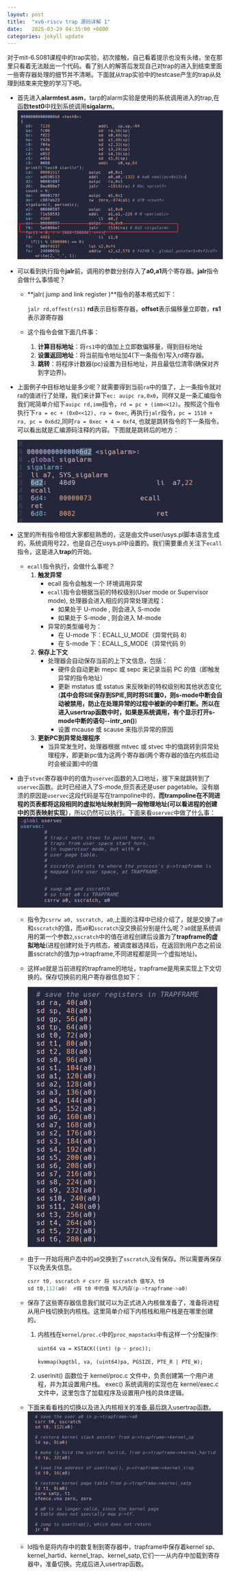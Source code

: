 ```yaml
---
layout: post
title:  "xv6-riscv trap 源码详解 1"
date:   2025-03-29 04:35:00 +0800
categories: jekyll update
---
```


对于mit-6.S081课程中的trap实验，初次接触，自己看着提示也没有头绪，坐在那里只看着无法敲出一个代码。看了别人的解答后发现自己对trap的进入到结束里面一些寄存器处理的细节并不清晰。下面就从trap实验中的testcase产生的trap从处理到结束来完整的学习下吧。

- 首先进入**alarmtest.asm**，tarp的alarm实验是使用的系统调用进入的trap,在函数**test0**中找到系统调用**sigalarm**。
![](/assets/xv6code/alarmtest-asm.png)
- 可以看到执行指令**jalr**前，调用的参数分别存入了**a0,a1**两个寄存器。**jalr**指令会做什么事情呢？

    - **jalr( jump and link register )**指令的基本格式如下：

        `jalr rd,offest(rs1)` **rd**表示目标寄存器，**offset**表示偏移量立即数，**rs1**表示源寄存器
    - 这个指令会做下面几件事：
        1. **计算目标地址**：将`rs1`中的值加上立即数偏移量，得到目标地址
        2. **设置返回地址**：将当前指令地址加4(下一条指令)写入rd寄存器。
        3. **跳转**：将程序计数器(pc)设置为目标地址，并且最低位清零(确保对齐到字边界)。

  

- 上面例子中目标地址是多少呢？就需要得到当前`ra`中的值了，上一条指令就对ra的值进行了处理，我们来计算下`ec: auipc ra,0x0`，同样又是一条汇编指令我们呢简单介绍下`auipc rd,imm`指令，`rd = pc + (imm<<12)`。按照这个指令执行下`ra = ec + (0x0<<12), ra = 0xec`, 再执行`jalr`指令，`pc = 1510 + ra, pc = 0x6d2`,同时`ra = 0xec + 4 = 0xf4`, 也就是跳转指令的下一条指令。可以看出就是汇编源码注释的内容。下图就是跳转后的地方：

    ![](/assets/xv6code/sigalarm-asm.png)
- 这里的所有指令相信大家都挺熟悉的，这是由文件user/usys.pl脚本语言生成的，系统调用号22，也是自己在usys.pl中设置的。我们需要重点关注下`ecall`指令，这是进入**trap**的开始。
    - `ecall`指令执行，会做什么事呢？
        1. **触发异常**
            - ecall 指令会触发一个 环境调用异常
            - `ecall`指令会根据当前的特权级别(User mode or Supervisor mode), 处理器会进入相应的异常处理流程：
                - 如果处于 U-mode , 则会进入 S-mode
                - 如果处于 S-mode , 则会进入 M-mode
            - 异常的类型编号为：
                - 在 U-mode 下：ECALL_U_MODE（异常代码 8）
                - 在 S-mode 下：ECALL_S_MODE（异常代码 9）
        2. **保存上下文**
            - 处理器会自动保存当前的上下文信息，包括：
                - 硬件会自动更新 mepc 或 sepc 来记录当前 PC 的值（即触发异常的指令地址）
                - 更新 mstatus 或 sstatus 来反映新的特权级别和其他状态变化(**其中会将SIE保存到SPIE,同时将SIE置0，则s-mode中断会自动被禁用，防止在处理异常的过程中被新的中断打断。所以在进入usertrap函数中时，如果是系统调用，有个显示打开s-mode中断的语句--intr_on()**)
                - 设置 mcause 或 scause 来指示异常的原因
        3. **更新PC到异常处理程序**
            - 当异常发生时，处理器根据 mtvec 或 stvec 中的值跳转到异常处理程序，即更新pc值为这两个寄存器(两个寄存器的值在内核启动时会被设置)中的值
- 由于`stvec`寄存器中的的值为`uservec`函数的入口地址，接下来就跳转到了`uservec`函数。此时已经进入了S-mode,但页表还是user pagetable。没有崩溃的原因是`uservec`这段代码是写在trampoline中的，**而trampoline在不同进程的页表都将这段相同的虚拟地址映射到同一段物理地址(可以看进程的创建中的页表映射实现）**，所以仍然可以执行。下面来看`uservec`中做了什么事：
    ![](/assets/xv6code/uservec-asm.png)
    - 指令为`csrrw a0, sscratch, a0`,上面的注释中已经介绍了，就是交换了`a0`和`sscratch`的值，而`a0`和`sscratch`没交换前分别是什么呢？`a0`就是系统调用的第一个参数`2`,`sscratch`中的值在进程创建后设置为了**trapframe的虚拟地址**(进程创建时处于内核态，被调度器选择后，在返回到用户态之前设置sscratch的值为p->trapframe,不同进程都是同一个虚拟地址)。
    - 这样`a0`就是当前进程的trapframe的地址，trapframe是用来实现上下文切换的。保存切换前的用户寄存器信息如下：

        ![](/assets/xv6code/uservec-trapframe.png)
    - 由于一开始将用户态中的`a0`交换到了`sscratch`,没有保存。所以需要再保存下以免丢失信息。
        ```asm
        csrr t0, sscratch # csrr 将 sscratch 值写入 t0
        sd t0,112(a0)  #将 t0 中的值 写入内存(p->trapframe->a0)
        ```
    - 保存了这些寄存器信息我们就可以为正式进入内核做准备了，准备将进程从用户栈切换到内核栈。这里简单介绍下内核栈和用户栈是在哪里创建的。

        1. 内核栈在`kernel/proc.c`中的`proc_mapstacks`中有这样一个分配操作:

            `uint64 va = KSTACK((int) (p - proc));`

            `kvmmap(kpgtbl, va, (uint64)pa, PGSIZE, PTE_R | PTE_W);`
        2. userinit() 函数位于 kernel/proc.c 文件中，负责创建第一个用户进程，并为其设置用户栈。
        exec() 系统调用的实现也在 kernel/exec.c 文件中，这里包含了加载程序及设置用户栈的具体逻辑。

    - 下面来看看栈的切换以及进入内核相关的准备,最后跳入usertrap函数。
        ![](/assets/xv6code/switchkstack.png)
    - ld指令是将内存中的数复制到寄存器中，trapframe中保存着kernel sp、kernel_hartid、kernel_trap、kernel_satp,它们一一从内存中加载到寄存器中，准备切换。完成后进入usertrap函数。
